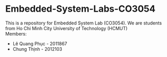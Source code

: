 # Embedded-System-Labs-CO3054
This is a repository for Embedded System Lab (CO3054).
We are students from Ho Chi Minh City University of Technology (HCMUT)  
Members:
<ul>
  <li>Lê Quang Phục - 2011867</li>
  <li>Chung Thịnh   - 2012103</li>
</ul>
